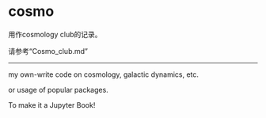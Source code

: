 # cosmo

用作cosmology club的记录。

请参考“Cosmo_club.md”

---

my own-write code on cosmology, galactic dynamics, etc.

or usage of popular packages.

To make it a Jupyter Book!
